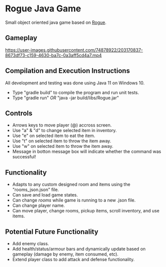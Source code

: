 # Rogue Java Game
Small object oriented java game based on [Rogue](https://en.wikipedia.org/wiki/Rogue_(video_game)).

## Gameplay

https://user-images.githubusercontent.com/74878922/203170837-8673df73-c159-4630-ba7c-0a3aff5cd4a7.mp4



## Compilation and Execution Instructions
All development and testing was done using Java 11 on Windows 10.
- Type "gradle build" to compile the program and run unit tests. 
- Type "gradle run" *OR* "java -jar build/libs/Rogue.jar"

## Controls
- Arrows keys to move player (@) accross screen.
- Use "a" & "d" to change selected item in inventory. 
- Use "e" on selected item to eat the item. 
- Use "t" on selected item to throw the item away. 
- Use "w" on selected item to throw the item away. 
- Message in botton message box will indicate whether the command was successful!

## Functionality
- Adapts to any custom designed room and items using the "rooms_json.json" file.
- Can save and load game states.
- Can change *rooms* while game is running to a new .json file.
- Can change player name.
- Can move player, change rooms, pickup items, scroll inventory, and use items.

## Potential Future Functionality
- Add enemy class.
- Add health/status/armour bars and dynamically update based on gameplay (damage by enemy, item consumed, etc).
- Extend player class to add attack and defense functionality. 
